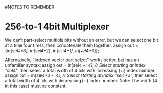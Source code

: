#NOTES TO REMEMBER

# 256-to-1 4bit Multiplexer
We can't part-select multiple bits without an error, but we can select one bit at a time four times, then concatenate them together.
	 assign out = {in[sel*4+3], in[sel*4+2], in[sel*4+1], in[sel*4+0]};

Alternatively, "indexed vector part select" works better, but has an unfamiliar syntax:
   assign out = in[sel*4 +: 4];		// Select starting at index "sel*4", then select a total width of 4 bits with increasing (+:) index number.
	 assign out = in[sel*4+3 -: 4];	// Select starting at index "sel*4+3", then select a total width of 4 bits with decreasing (-:) index number.
 Note: The width (4 in this case) must be constant.
